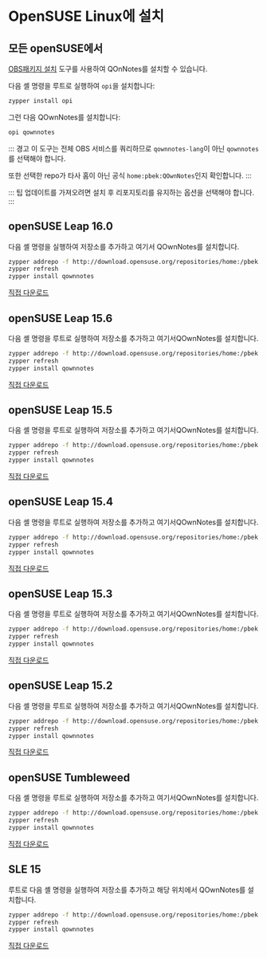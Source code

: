 # OpenSUSE Linux에 설치

<installation-opensuse/>

<!-- <Content :page-key="getPageKey($site.pages, '/installation/ubuntu.md')" /> -->

## 모든 openSUSE에서

[OBS패키지 설치](https://github.com/openSUSE/opi) 도구를 사용하여 QOnNotes를 설치할 수 있습니다.

다음 셸 명령을 루트로 실행하여 `opi`을 설치합니다:

```bash
zypper install opi
```

그런 다음 QOwnNotes를 설치합니다:

```bash
opi qownnotes
```

::: 경고 이 도구는 전체 OBS 서비스를 쿼리하므로 `qownnotes-lang`이 아닌 `qownnotes`를 선택해야 합니다.

또한 선택한 repo가 타사 홈이 아닌 공식 `home:pbek:QOwnNotes`인지 확인합니다. :::

::: 팁
업데이트를 가져오려면 설치 후 리포지토리를 유지하는 옵션을 선택해야 합니다.
:::

## openSUSE Leap 16.0

다음 셸 명령을 실행하여 저장소를 추가하고 여기서 QOwnNotes를 설치합니다.

```bash
zypper addrepo -f http://download.opensuse.org/repositories/home:/pbek:/QOwnNotes/16.0/home:pbek:QOwnNotes.repo
zypper refresh
zypper install qownnotes
```

[직접 다운로드](https://download.opensuse.org/repositories/home:/pbek:/QOwnNotes/16.0)

## openSUSE Leap 15.6

다음 셸 명령을 루트로 실행하여 저장소를 추가하고 여기서QOwnNotes를 설치합니다.

```bash
zypper addrepo -f http://download.opensuse.org/repositories/home:/pbek:/QOwnNotes/15.6/home:pbek:QOwnNotes.repo
zypper refresh
zypper install qownnotes
```

[직접 다운로드](https://download.opensuse.org/repositories/home:/pbek:/QOwnNotes/15.6)

## openSUSE Leap 15.5

다음 셸 명령을 루트로 실행하여 저장소를 추가하고 여기서QOwnNotes를 설치합니다.

```bash
zypper addrepo -f http://download.opensuse.org/repositories/home:/pbek:/QOwnNotes/15.5/home:pbek:QOwnNotes.repo
zypper refresh
zypper install qownnotes
```

[직접 다운로드](https://download.opensuse.org/repositories/home:/pbek:/QOwnNotes/15.5)

## openSUSE Leap 15.4

다음 셸 명령을 루트로 실행하여 저장소를 추가하고 여기서QOwnNotes를 설치합니다.

```bash
zypper addrepo -f http://download.opensuse.org/repositories/home:/pbek:/QOwnNotes/15.4/home:pbek:QOwnNotes.repo
zypper refresh
zypper install qownnotes
```

[직접 다운로드](https://download.opensuse.org/repositories/home:/pbek:/QOwnNotes/15.4)

## openSUSE Leap 15.3

다음 셸 명령을 루트로 실행하여 저장소를 추가하고 여기서QOwnNotes를 설치합니다.

```bash
zypper addrepo -f http://download.opensuse.org/repositories/home:/pbek:/QOwnNotes/openSUSE_Leap_15.3/home:pbek:QOwnNotes.repo
zypper refresh
zypper install qownnotes
```

[직접 다운로드](https://download.opensuse.org/repositories/home:/pbek:/QOwnNotes/openSUSE_Leap_15.3)

## openSUSE Leap 15.2

다음 셸 명령을 루트로 실행하여 저장소를 추가하고 여기서QOwnNotes를 설치합니다.

```bash
zypper addrepo -f http://download.opensuse.org/repositories/home:/pbek:/QOwnNotes/openSUSE_Leap_15.2/home:pbek:QOwnNotes.repo
zypper refresh
zypper install qownnotes
```

[직접 다운로드](https://download.opensuse.org/repositories/home:/pbek:/QOwnNotes/openSUSE_Leap_15.2)

## openSUSE Tumbleweed

다음 셸 명령을 루트로 실행하여 저장소를 추가하고 여기서QOwnNotes를 설치합니다.

```bash
zypper addrepo -f http://download.opensuse.org/repositories/home:/pbek:/QOwnNotes/openSUSE_Tumbleweed/home:pbek:QOwnNotes.repo
zypper refresh
zypper install qownnotes
```

[직접 다운로드](https://download.opensuse.org/repositories/home:/pbek:/QOwnNotes/openSUSE_Tumbleweed)

## SLE 15

루트로 다음 셸 명령을 실행하여 저장소를 추가하고 해당 위치에서 QOwnNotes를 설치합니다.

```bash
zypper addrepo -f http://download.opensuse.org/repositories/home:/pbek:/QOwnNotes/SLE_15/home:pbek:QOwnNotes.repo
zypper refresh
zypper install qownnotes
```

[직접 다운로드](https://download.opensuse.org/repositories/home:/pbek:/QOwnNotes/SLE_15)
